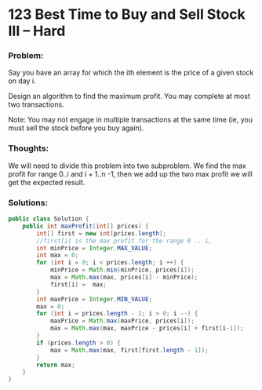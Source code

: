 # 123 Best Time to Buy and Sell Stock III – Hard


### Problem:


Say you have an array for which the ith element is the price of a given stock on day i.

Design an algorithm to find the maximum profit. You may complete at most two transactions.

Note:
You may not engage in multiple transactions at the same time (ie, you must sell the stock before you buy again).

### Thoughts:


We will need to divide this problem into two subproblem. We find the max profit for range 0..i and i + 1..n -1, then we add up the two max profit we will get the expected result.

### Solutions:

```java
public class Solution {
    public int maxProfit(int[] prices) {
        int[] first = new int[prices.length];
        //first[i] is the max profit for the range 0 .. i, 
        int minPrice = Integer.MAX_VALUE;
        int max = 0;
        for (int i = 0; i < prices.length; i ++) {
            minPrice = Math.min(minPrice, prices[i]);
            max = Math.max(max, prices[i] - minPrice);
            first[i] =  max;
        }
        int maxPrice = Integer.MIN_VALUE;
        max = 0;
        for (int i = prices.length - 1; i > 0; i --) {
            maxPrice = Math.max(maxPrice, prices[i]);
            max = Math.max(max, maxPrice - prices[i] + first[i-1]);
        }
        if (prices.length > 0) {
            max = Math.max(max, first[first.length - 1]);
        }
        return max;
    }
}
```

